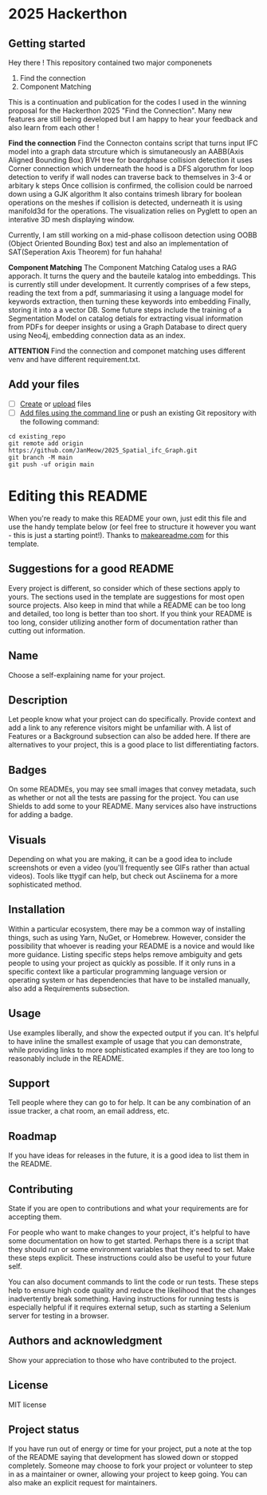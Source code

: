 # 2025 Hackerthon



## Getting started

Hey there ! 
This repository contained two major componenets 
1. Find the connection
2. Component Matching

This is a continuation and publication for the codes I used in the winning proposal for the Hackerthon 2025 "Find the Connection".
Many new features are still being developed but I am happy to hear your feedback and also learn from each other ! 


**Find the connection**
Find the Connecton contains script that turns input IFC model into a graph data strcuture which is simutaneously an AABB(Axis Aligned Bounding Box) BVH tree for boardphase collision detection
it uses Corner connection which underneath the hood is a DFS algoruthm for loop detection to verify if wall nodes can traverse back to themselves in 3-4 or arbitary k steps
Once collision is confirmed, the collision could be narroed down using a GJK algorithm
It also contains trimesh library for boolean operations on the meshes if collision is detected, underneath it is using manifold3d for the operations.
The visualization relies on Pyglett to open an interative 3D mesh displaying window.

Currently, I am still working on a mid-phase collisoon detection using OOBB (Object Oriented Bounding Box) test and also an implementation of SAT(Seperation Axis Theorem) for fun  hahaha! 

**Component Matching**
The Component Matching Catalog uses a RAG apporach. It turns the query and the bauteile katalog into embeddings. This is currently still under development. 
It currently comprises of a few steps, reading the text from a pdf, summariasing it using a language model for keywords extraction, then turning these keywords into embedding 
Finally, storing it into a a vector DB. 
Some future steps include the training of a Segmentation Model on catalog detials for extracting visual information from PDFs for deeper insights
or using a Graph Database to direct query using  Neo4j, embedding connection data as an index.

**ATTENTION**
Find the connection and componet matching uses different venv and have different requirement.txt.

## Add your files

- [ ] [Create](https://docs.gitlab.com/ee/user/project/repository/web_editor.html#create-a-file) or [upload](https://docs.gitlab.com/ee/user/project/repository/web_editor.html#upload-a-file) files
- [ ] [Add files using the command line](https://docs.gitlab.com/ee/gitlab-basics/add-file.html#add-a-file-using-the-command-line) or push an existing Git repository with the following command:

```
cd existing_repo
git remote add origin https://github.com/JanMeow/2025_Spatial_ifc_Graph.git
git branch -M main
git push -uf origin main
```
# Editing this README

When you're ready to make this README your own, just edit this file and use the handy template below (or feel free to structure it however you want - this is just a starting point!). Thanks to [makeareadme.com](https://www.makeareadme.com/) for this template.

## Suggestions for a good README

Every project is different, so consider which of these sections apply to yours. The sections used in the template are suggestions for most open source projects. Also keep in mind that while a README can be too long and detailed, too long is better than too short. If you think your README is too long, consider utilizing another form of documentation rather than cutting out information.

## Name
Choose a self-explaining name for your project.

## Description
Let people know what your project can do specifically. Provide context and add a link to any reference visitors might be unfamiliar with. A list of Features or a Background subsection can also be added here. If there are alternatives to your project, this is a good place to list differentiating factors.

## Badges
On some READMEs, you may see small images that convey metadata, such as whether or not all the tests are passing for the project. You can use Shields to add some to your README. Many services also have instructions for adding a badge.

## Visuals
Depending on what you are making, it can be a good idea to include screenshots or even a video (you'll frequently see GIFs rather than actual videos). Tools like ttygif can help, but check out Asciinema for a more sophisticated method.

## Installation
Within a particular ecosystem, there may be a common way of installing things, such as using Yarn, NuGet, or Homebrew. However, consider the possibility that whoever is reading your README is a novice and would like more guidance. Listing specific steps helps remove ambiguity and gets people to using your project as quickly as possible. If it only runs in a specific context like a particular programming language version or operating system or has dependencies that have to be installed manually, also add a Requirements subsection.

## Usage
Use examples liberally, and show the expected output if you can. It's helpful to have inline the smallest example of usage that you can demonstrate, while providing links to more sophisticated examples if they are too long to reasonably include in the README.

## Support
Tell people where they can go to for help. It can be any combination of an issue tracker, a chat room, an email address, etc.

## Roadmap
If you have ideas for releases in the future, it is a good idea to list them in the README.

## Contributing
State if you are open to contributions and what your requirements are for accepting them.

For people who want to make changes to your project, it's helpful to have some documentation on how to get started. Perhaps there is a script that they should run or some environment variables that they need to set. Make these steps explicit. These instructions could also be useful to your future self.

You can also document commands to lint the code or run tests. These steps help to ensure high code quality and reduce the likelihood that the changes inadvertently break something. Having instructions for running tests is especially helpful if it requires external setup, such as starting a Selenium server for testing in a browser.

## Authors and acknowledgment
Show your appreciation to those who have contributed to the project.

## License
MIT license
## Project status
If you have run out of energy or time for your project, put a note at the top of the README saying that development has slowed down or stopped completely. Someone may choose to fork your project or volunteer to step in as a maintainer or owner, allowing your project to keep going. You can also make an explicit request for maintainers.

